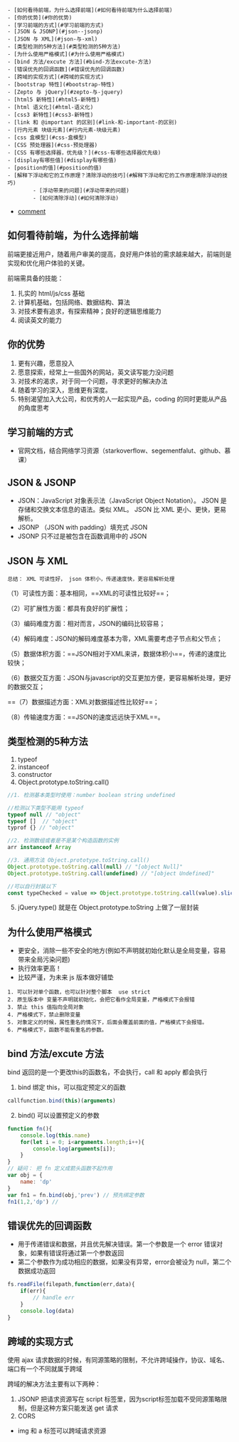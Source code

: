 <!-- TOC -->

    - [如何看待前端，为什么选择前端](#如何看待前端为什么选择前端)
    - [你的优势](#你的优势)
    - [学习前端的方式](#学习前端的方式)
    - [JSON & JSONP](#json--jsonp)
    - [JSON 与 XML](#json-与-xml)
    - [类型检测的5种方法](#类型检测的5种方法)
    - [为什么使用严格模式](#为什么使用严格模式)
    - [bind 方法/excute 方法](#bind-方法excute-方法)
    - [错误优先的回调函数](#错误优先的回调函数)
    - [跨域的实现方式](#跨域的实现方式)
    - [bootstrap 特性](#bootstrap-特性)
    - [Zepto 与 jQuery](#zepto-与-jquery)
    - [html5 新特性](#html5-新特性)
    - [html 语义化](#html-语义化)
    - [css3 新特性](#css3-新特性)
    - [link 和 @important 的区别](#link-和-important-的区别)
    - [行内元素 块级元素](#行内元素-块级元素)
    - [css 盒模型](#css-盒模型)
    - [CSS 预处理器](#css-预处理器)
    - [CSS 有哪些选择器，优先级？](#css-有哪些选择器优先级)
    - [display有哪些值](#display有哪些值)
    - [position的值](#position的值)
    - [解释下浮动和它的工作原理？清除浮动的技巧](#解释下浮动和它的工作原理清除浮动的技巧)
            - [浮动带来的问题](#浮动带来的问题)
            - [如何清除浮动](#如何清除浮动)
- [comment](#comment)

<!-- /TOC -->


## 如何看待前端，为什么选择前端

前端更接近用户，随着用户审美的提高，良好用户体验的需求越来越大，前端则是实现和优化用户体验的关键。

前端需具备的技能：
1. 扎实的 html/js/css 基础
2. 计算机基础，包括网络、数据结构、算法
3. 对技术要有追求，有探索精神；良好的逻辑思维能力
4. 阅读英文的能力

## 你的优势

1. 更有兴趣，愿意投入
2. 愿意探索，经常上一些国外的网站，英文读写能力没问题
3. 对技术的渴求，对于同一个问题，寻求更好的解决办法
4. 随着学习的深入，思维更有深度。
5. 特别渴望加入大公司，和优秀的人一起实现产品，coding 的同时更能从产品的角度思考

## 学习前端的方式

- 官网文档，结合网络学习资源（starkoverflow、segementfalut、github、慕课）

## JSON & JSONP
- JSON：JavaScript 对象表示法（JavaScript Object Notation）。
JSON 是存储和交换文本信息的语法。类似 XML。
JSON 比 XML 更小、更快，更易解析。
- JSONP （JSON with padding）填充式 JSON
- JSONP 只不过是被包含在函数调用中的 JSON

## JSON 与 XML
```
总结： XML 可读性好， json 体积小，传递速度快，更容易解析处理
```
（1）可读性方面：基本相同，==XML的可读性比较好==；

（2）可扩展性方面：都具有良好的扩展性；

（3）编码难度方面：相对而言，JSON的编码比较容易；

（4）解码难度：JSON的解码难度基本为零，XML需要考虑子节点和父节点；

（5）数据体积方面：==JSON相对于XML来讲，数据体积小==，传递的速度比较快；

（6）数据交互方面：JSON与javascript的交互更加方便，更容易解析处理，更好的数据交互；

==（7）数据描述方面：XML对数据描述性比较好==；

（8）传输速度方面：==JSON的速度远远快于XML==。

## 类型检测的5种方法

1. typeof 
2. instanceof
3. constructor
4. Object.prototype.toString.call()

```js
//1. 检测基本类型时使用：number boolean string undefined

//检测以下类型不能用 typeof
typeof null // "object"
typeof []  // "object"
typrof {} // "object"

//2. 检测数组或者是不是某个构造函数的实例
arr instanceof Array  

//3. 通用方法 Object.prototype.toString.call()
Object.prototype.toString.call(null) // "[object Null]"
Object.prototype.toString.call(undefined) // "[object Undefined]"

//可以自行封装以下
const typeChecked = value => Object.prototype.toString.call(value).slice(8,-1)
```
5. jQuery.type() 就是在 Object.prototype.toString 上做了一层封装

## 为什么使用严格模式

- 更安全，消除一些不安全的地方(例如不声明就初始化默认是全局变量，容易带来全局污染问题)
- 执行效率更高！
- 比较严谨，为未来 js 版本做好铺垫

```
1. 可以针对单个函数，也可以针对整个脚本  use strict
2. 原生版本中 变量不声明就初始化，会把它看作全局变量，严格模式下会报错
3. 禁止 this 值指向全局对象
4. 严格模式下，禁止删除变量
5. 对象定义的时候，属性重名的情况下，后面会覆盖前面的值，严格模式下会报错。
6. 严格模式下，函数不能有重名的参数。
```

## bind 方法/excute 方法

bind 返回的是一个更改this的函数名，不会执行，call 和 apply 都会执行
1. bind 绑定 this，可以指定预定义的函数
```js
callfunction.bind(this)(arguments)
```
2. bind() 可以设置预定义的参数

```js
function fn(){
    console.log(this.name)
    for(let i = 0; i<arguments.length;i++){
        console.log(arguments[i]);
    }
}
// 疑问： 把 fn 定义成箭头函数不起作用
var obj = {
    name: 'dp'
}
var fn1 = fn.bind(obj,'prev') // 预先绑定参数
fn1(1,2,'dp') //  
```

## 错误优先的回调函数

- 用于传递错误和数据，并且优先解决错误。第一个参数是一个 error 错误对象，如果有错误将通过第一个参数返回
- 第二个参数作为成功相应的数据，如果没有异常，error会被设为 null，第二个数据成功返回

```js
fs.readFile(filepath,function(err,data){
    if(err){
        // handle err
    }
    console.log(data)
}
```

## 跨域的实现方式

使用 ajax 请求数据的时候，有同源策略的限制，不允许跨域操作，协议、域名、端口有一个不同就属于跨域

跨域的解决方法主要有以下两种：
1. JSONP 把请求资源写在 script 标签里，因为script标签加载不受同源策略限制，但是这种方案只能发送 get 请求
2. CORS 


- img 和 a 标签可以跨域请求资源 <script> 标签
- 协议、域名、端口有一个不同就属于跨域
- JSONP（利用script的异步加载来实现）,
- img 只能发送 GET 请求，无法访问服务器响应的脚本，而 JSONP 可以直接访问服务器响应的脚本，支持浏览器与服务器之间双向通信，JSONP 缺点：安全性不可预见；要确定 JSONP 请求是否失败并不容易。
- postMessage
- CORS（Cross-Origin-Resource Sharing）跨域资源的共享，这里可以理解为可以实现跨域请求的ajax
- CORS 原理：使用==自定义的 HTTP 头部==让浏览器与服务器进行沟通。
```
orgin：包含请求页面的源信息。
如果服务器认为这个请求可以接受，就在
Access-Control-Allow-origin头部中返回相同的信息
```

- [WebSocket](http://www.ruanyifeng.com/blog/2017/05/websocket.html),基于 TCP 交换数据，为什么要用 websocket？ http 协议只能单向通信，客服端通过轮询的方式查看服务器状态，效率很低，websocket 支持双向通信。 

```
var ws = new WebSocket("wss://echo.websocket.org");

ws.onopen = function(evt) { 
  console.log("Connection open ..."); 
  ws.send("Hello WebSockets!");
};

ws.onmessage = function(evt) {
  console.log( "Received Message: " + evt.data);
  ws.close();
};

ws.onclose = function(evt) {
  console.log("Connection closed.");
}; 
```

## bootstrap 特性

- 基于 html5 和 css 3 有大量组建依赖于 jQuery
- 基于Less Sass
- 样式框架，通过添加一些指定的类名可以显示出bootstrap 帮我们写好的样式。
- 响应式布局
- 栅格布局

## Zepto 与 jQuery

- Zepto 是适用于手机端的 js 开发框架，语法上面和 jquery 有点类似，压缩后体积小，功能也很齐全，（多出触摸屏的事件），适用于开发手机端的网页，不适用于 PC 端开发 
- jQuery 是适用于 PC 端的js开发库，代码简洁、兼容主流浏览器、插件丰富、更新快
- jQuery-Mobile 适用于手机端

## html5 新特性

- 主要添加了关于 视频、音频、canvas 等 APi，
- 添加了一些语义化更好的内容标签（header、nav、footer、article、section）
- 增加了更多表单输入控件类型
本地离线存储
- localStorage  长期存储数据，浏览器关闭后不删除数据
- sessionStorage   存储的数据在浏览器关闭后删除
- 原生拖放
新的技术 websocket
- WebSocket是HTML5开始提供的一种在单个 TCP 连接上进行全双工通讯的协议
用 JavaScript 发送websocket请求，连接建立以后，服务器和客户端基于TCP连接直接交换数据。
- webworker

## html 语义化

1. 代码结构清晰，便于阅读便于维护
2. 便于浏览器解析
3. 搜索引擎的爬虫依赖于各个 html 标记来确定上下文和各个关键词的权重，更具语义化的标签有利于 SEO
4. 即使没有 css 文档的格式依旧很清晰

## css3 新特性

- CSS3实现圆角（border-radius）
- 阴影（box-shadow）
- 对文字加特效（text-shadow、）
- 线性渐变（gradient）
- 旋转（transform）
- 增加了更多的CSS选择器（: not(.input)所有 class 不是“input”的节点）
- 背景 rgba
- 动画 animation
```
transform:rotate(9deg) scale(0.85,0.90) translate(0px,-30px) skew(-9deg,0deg);//旋转,缩放,定位,倾斜
```

## link 和 @important 的区别

1. link 是 html 标签；@important 属于 css 范畴
2. @important 是css2 提出的，不兼容老版本浏览器，只能兼容 IE5 以上；link 没有兼容性问题
3. @important 只能引入css ；link 还能加载除样式表外的 rel 属性类型
4. 加载顺序不同，link 引入的 css 能和 DOM 树同时加载，@important 引入的样式等到所有内容加载后才加载

## 行内元素 块级元素

1. 块级元素，占据一整行，可以设置宽高，一般是其他元素的容器
2. 行内元素，没有换行符，可以和其他元素在同一行显示，宽高不可设置，一般都由内容决定。

```
块级元素：div ul ol li dl dt dd h1 h2 h3 h4…p
行内元素：a、span、img、input、i、em（斜体强调）、b、strong（粗体强调）

行内元素设置 margin padding 只对左右有效
```

## css 盒模型

盒模型：标准模型，IE 模型
- 标准模型，width height 不包括 boder 和 padding ，即边框和内边距
- IE 模型， 宽高值也包括 边框和内边距

```
box-sizing: content-box;// 指定标准模型，默认
box-sizing:border-box;// IE
```
## CSS 预处理器

“CSS 预处理器用一种专门的编程语言，进行 Web 页面样式设计，然后再编译成正常的 CSS 文件。CSS 预处理器好处就是 增加一些特性，无需考虑浏览器的兼容性问题”
- Sass 
- less

## CSS 有哪些选择器，优先级？

- [css 伪类选择器参考1](https://www.cnblogs.com/Wayou/p/css3-nth-selector.html)
- [css 伪类选择器参考2](https://www.w3cplus.com/css3/pseudo-class-selector)

```
CSS 选择器
        1. 通配符* 选择所有元素  也可以选择某个元素下的所有元素
        2. 标签选择器  如 html、body、div 等
        3. 类选择器 #
        4. id 选择器 .
        5. 后代选择器 .demo a 选择 id 为 demo 的div下所有 a 标签
        6. 子元素选择器 >（IE6 不支持）  .demo > a  a 仅为 .demo 的子元素
        7. 相邻兄弟元素选择器 +（IE6 不支持） E+F EF 为兄弟元素，F 紧跟 E 之后 E+F 选择了紧跟 E 后面的兄弟元素 F
        8. 通用兄弟选择器（~） CSS 3 新增  E~F EF 为兄弟元素，选择 E 后面所有的 F 元素
        9. 群组选择器，用逗号隔开
        10.属性选择器 a[href]{color:red} 选择包含 href 属性的 a 标签
        11.伪类选择器 CSS3 新增 :nth-child ; :nth-of-type
        12. querySelector() 方法仅仅返回匹配指定选择器的第一个元素。如果你需要返回所有的元素，请使用 querySelectorAll() 方法替代。
```
优先级：!important > 行内样式>ID选择器 > 类选择器 > 标签 > 通配符 > 继承 > 浏览器默认属性
（当在一个样式声明中使用一个!important 规则时，此声明将覆盖任何其他声明。破坏了级联规则不建议使用）

## display有哪些值

```
•	  block         块类型。默认宽度为父元素宽度，可设置宽高，换行显示。
•	  none          隐藏元素，文档布局中不再给它分配空间
•	  inline        行内元素类型。默认宽度为内容宽度，不可设置宽高，同行显示。
•	  inline-block  默认宽度为内容宽度，可以设置宽高，同行显示。
•	  list-item     象块类型元素一样显示，并添加样式列表标记。
•	  table         此元素会作为块级表格来显示。
•	  inherit       规定应该从父元素继承 display 属性的值。

```

## position的值
- [深入理解](http://blog.csdn.net/fungleo/article/details/50056111)

```
•	  absolute
•	    生成绝对定位的元素，相对于值不为 static的第一个父元素进行定位。
•	  fixed （老IE不支持）
•	    生成绝对定位的元素，相对于浏览器窗口进行定位。
•	  relative
•	    生成相对定位的元素，相对于其正常位置进行定位。
•	  static
•	    默认值。没有定位，元素出现在正常的流中（忽略 top, bottom, left, right z-index 声明）。
•	  inherit 
        规定从父元素继承 position 属性的值。
      sticky
        相对浏览器窗口定位，并且不会脱离文档流

```

## 解释下浮动和它的工作原理？清除浮动的技巧 

- 脱离文档流，不占据空间，碰到其父级容器边框或者其他浮动元素进行停留
- 不参与父元素高度计算
- 
#### 浮动带来的问题

- 浮动元素 脱离文档流 不占据空间,碰到包含它的边框或者其他浮动元素的边框停留
- 浮动元素 不参与父元素的高度计算，影响其父级元素的同级元素的排版
- 浮动元素后同级的非浮动元素，不管是块级元素还是行内元素都会跟随其后（？？）
- 如果浮动元素不是第一个元素，在它前面的元素也需要设置浮动。否则会影响页面的结构

#### 如何清除浮动

1. 使用空标签（浮动元素后添加一个块级元素 clear both） 清除浮动；
2. 给浮动元素的父元素添加一个 after 伪元素；
3. 设置浮动元素的父元素为 bfc (display: table/flex  overflow:hidden)


```
content:"";
display:block;
因为clear对块级元素有效，伪元素:before和:after添加的内容默认是行内元素
clear:both;
height:0;
//visibilty:hidden; 只是隐藏 还会占据原来的位置
```

5. 创建 BFC
```
1. overflow 不为 visible
2. dispaly ： table；flex；inline-block
3. position： fixed 或 absolute
4. float 不为 none
 ```
### BFC 工作原理

1. BFC 的子元素即使设置了浮动 也会参与高度计算
2. 同一个 BFC 下的子元素在垂直方向上会发生边距重叠
3. BFC 不会与浮动元素相 重叠
4. BFC 是一个独立的容器，内部元素的布局与外部元素互不影响

### BFC 的使用场景

1. 解决 垂直方向上的边距重叠（为子元素设置添加父元素并创建BFC）
2. 与一个浮动元素形成两栏布局
3. 为浮动元素的父级元素创建 BFC 清除浮动

#### 清除浮动： 
- 创建 BFC
- clear both
- 父元素也设置浮动

## BFC

边距重叠解决方案，创建 BFC的父元素，
（父子元素边距会重叠，兄弟元素会重叠，重叠边距选较大值）

- 定义： Block Formatting Contexts 块级格式上下文
- BFC 元素不会与 float 元素相重叠，利用这一点可以实现两列自适应布局。
- BFC 子元素即使设置了 float 也会参与高度计算
- 同一个 BFC 下子元素垂直方向上会发生边距重叠
- BFC 是一个容器，里面的元素不会影响外面的 外面的元素也不会影响里面的

## 如何创建 BFC

- float 值不为none
- position 为 absolute 或 fixed
- display 为 inline-block，table-cell，flex；
- overflow 不为 visible

## es6 let 和 var 的区别

- 通过var定义的变量，作用域是整个封闭函数，是全域的 。通过let定义的变量，作用域是在==块级或是子块中==。不会变量提升！
- let 定义的变量不会绑定到 window 上 ,是局部变量
- let 重复声明会报错  var 重复生命会覆盖
- let 不会变量提升
- const 声明时必须初始化
- ES5只有全局作用域和函数作用域，没有块级作用域，会带来以下问题

```js
1）变量提升导致内层变量可能会覆盖外层变量
var i = 5;  
function func() {  
    console.log(i);  
    if (true) {  
        var i = 6;  
    }  
}  
func(); // undefined 

2）用来计数的变量泄露为全局变量
for (var i = 0; i < 10; i++) {
        console.log(i);
}    
console.log(i);  // 10 
```

## 隐形类型转换

```js
+'0' // 隐形转换为 字符串
- 0  // 隐形转换为 数值型 

1 + true // 2
1 + null // 1
1 + undefined// NaN
1 + [] // 1 
1 + {} // "1[Object Object]"  有一个为对象时，调用toString()
1 - {} // NaN
```

1. 字符串和其他类型用加号(+)拼接时，其他类型都自动转换为字符串。 
2. 四则运算
- 加法运算符+是双目运算符，只要其中一个是String类型，表达式的值便是一个String。
- 其他情况下（没有 string）的四则运算，只有其中一个是Number类型，表达式的值便是一个Number。
对于非法字符的情况通常会返回NaN：
3. if 判断语句：判断语句中的判断条件需要是Boolean类型，所以条件表达式会被隐式转换为Boolean

## ES6 新特性

- 提供了更多api 比如对象的深拷贝，使得代码更简洁
- 参数默认值
- 字符串模板 ``
- 箭头函数
- Promise
- Set 和 Map

## Promise 和 setTimeout 的区别，执行优先级

Promise 包含异步操作：
1. Promise 的特点：以同步的方式处理异步，解决了回调地狱
2. 可以链式调用。

三个状态： 
1. pending
2. resolved
3. rejected

```js
let promise = new Promise((resolve,reject)=>{
    console.log("let's start Promise...");
    const timeOut = Math.random()*5;
    console.log('set timeOut to:'+timeOut+' seconds');
    setTimeout(function(){
        if(timeOut < 3 ){
            console.log('call resolve()...');
            resolve('200 ok');
        }else{
            console.log('call reject()...');
            reject('timeout in '+ timeOut+' seconds')
        }
    },timeOut*1000);
})
promise.then(function(result){
    console.log('Done '+result);
}).catch(function(reason){
    console.log('failed '+ reason);
})
```
## 箭头函数 this

- 箭头函数是 es6 的新特性，定义函数更方便，相当于匿名函数；

- 箭头函数在定义的时候 就绑定了 this，this 指向外层对象；之后再对其绑定this会被忽略

```js
var obj = {
    birth: 1990,
    getAge: function (year) {
        var b = this.birth; // 1990
        var fn = (y) => y - this.birth; // this.birth仍是1990
        return fn.call({birth:2000}, year);
    }
};
obj.getAge(2015); // 25

var name = "xiaoqian-Guo"
var arrowfn =()=> {
    console.log(this.name);
}

arrowfn.call({name:'stanny'})

```

## null 和 undefined 的区别

- null 表示一个空对象，没有任何属性和方法
- undefined 表示一个变量声明了但没有初始化

```js
typeof(undefined)//undefined;
typeof(null)// object

null == undefined // true
null === undefined // false

```

## 把字符型数字都转换成数字，有哪些方法

1. 转换函数

```
parseInt() 函数可解析一个字符串，并返回一个整数

parseFloat() 函数可解析一个字符串，并返回一个浮点数

```
2. 利用 js 变量弱类型转换

```
+ '' //转成字符串
- 0 // 转成数值类型

var str = '100'; 
console.log(str)
str=str-0;
console.log(str)
console.log(typeof(str))
```
3. 强制类型转换
```
Number();
```

## call 和 apply 的区别

1. 都是改变函数作用域，绑定 this
2. 传参不一样
3. 与 bind 的区别是 bind 后返回的是函数名，不会立即执行

## array 有哪些方法？

1. 栈方法：（先进后出）
```js
push() // 返回新长度
pop() //从数组末尾移除最后一项，返回移除的项。
```

2. 队列方法：（先进先出）

```js
push()
shift() // 移除数组第一项并返回
unshift() // 在头部插入元素，返回新数组的长度

```
3. 重排序方法（改变原数组顺序）

```js
reverse() // 倒序排列，改变原来数组的顺序
sort() // 按字母顺序排序，如果需求是按数值大小排序，需传入一个比较函数
sort((a,b)=>a-b) //升序
sort((a,b)=>b-a)  // 降序
```

4. 操作方法（concat、slice不影响原数组 splice 影响原数组，返回删除的项）

```js
concat() //创建当前数组的一副本，把参数拼接在副本后面，返回拼接后的数组
slice() // 返回子数组
splice()// 可以实现删除，插入和替换数组元素，返回删除的项；参数列表：起始位置；要删除的项数；要插入的项

```
5. 位置方法

```js
indexOf()  
lastIndexOf()
```

6. 迭代方法

```js
传入的函数接收三个参数：数组项的值、位置、数组对象本身

map()  返回每次函数return的结果，组成的数组
every()  每一项都返回 true 才返回 true 
some()  只要有一项返回 true 就返回 true
filter() 对数组中的每一项运行给定函数，返回true的项组成的数组
forEach() 对每一项运行给定函数
```

7. 归并方法

```js
reduce() 和 reduceRight()
```

8. join() 将数组转换为字符串
9. split() 将字符串 以指定字符分割为数组，不传参数，默认返回含有该字符串的数组（只有一项）

## String 类型 方法

1. charAt()  返回指定位置的字符
2. length 属性访问字符串长度
3. concat()  拼接字符串
4. slice() substring() 两个参数，开始位置，结束字符位置后一个
5. substr() 指定开始位置和 返回字符的个数
6. indexOf() lastIndexOf()
7. trim() 创建副本 返回去除首末空格的字符串
8. split() 指定分隔符  返回数组
9. repeat() 重复执行字符 返回结果

## 如何复制对象，深拷贝/浅拷贝

Object.assign 是浅复制；
对象如果有引用类型的属性的时候，浅复制对这个属性只是复制了一个引用，实际指向同一个地址；
深复制是递归复制了所有层级，对于有引用类型的属性也是新开辟栈空间复制。

1. 深复制：递归复制所有层级

```js
// 深复制;数组也是对象 
var cloneObj = function(obj){
    var newObj = {};
    if(obj instanceof Array){
        newObj = [];
    }
    for(var key in obj){
        var value = obj[key];
        if(typeof value === "object"){
            newObj[key] = cloneObj(value);//深复制
        }else{
            newObj[key] = obj[key];
        }
    }

    return newObj;
}

// 测试
var obj = {
    name:'stanny',
    age:18,
    say:function(){
        console.log('hello world');
    },
    com:{
        name:'guoxiaoqian',
        age:17
    }
}

var newObj = cloneObj(obj);
console.log(newObj);
newObj.say();
```

2. 序列化再解析实现复制对象

```js
// 把对象序列化再解析出来；会把 undefined 解析成 null ；值为 undefined 的属性；如果有函数则不能实现复制,直接忽略了。
var obj2 = {a:1,b:2,c:3};
var str = JSON.stringify(obj);
console.log(typeof str);// string
var newobj2 = JSON.parse(str);
console.log(newobj2); 
```

3. 复制数组对象

```js
// 针对数组对象的复制
var arr = [1,2,3,4,'dp',[2,3]];
var newarr = arr.concat();
console.log(newarr)
```

## 创建对象的三种方法

1. 对象字面量法
2. 通过构造函数创建
3. 通过 Object.create()

## 继承的三种实现方式

1. 借用构造函数：继承不了父级构造函数原型对象上的方法。
2. 原型链实现继承：原型对象的属性如果是引用类型，将被共享。
3. 组合继承

## 异步操作

1. js单线程是一个缺陷，所有网络操作，浏览器事件，都必须是异步执行。为了不能像 alert() 一样阻塞程序的运行，所以在 等待的情况下都需要异步

2. 使用异步的场景/实现异步的操作
```
定时任务：setTimeout，setInterval
ajax、Promise、事件监听
```
3. Node.js最与众不同的地方：异步IO和事件驱动（对 node 还不太了解）

## AJAX

```js
var request = new XMLHttpRequest();
request.onreadystatechange = function(){
    if(request.readyState === 4){
        // 请求完成
        if(request.status === 200){
            // 请求成功，获得一个成功的响应,此后可以开始请求成功后的处理
            request.responseText//responseText 保存文本字符串格式
            request.responseXML//responseXML 保存 Content-Type 头部中指定为 "text/html" 的数据
        }else{
            // 请求失败，根据响应码判断失败原因
            console.log('error,status:'+request.status)
        }
    }else{
        // 请求还在继续
    }
}
// 指定请求目标，三个参数，1.GET or POST 2.请求路径 3.是否异步 （默认true，可以不写）
request.open('GET',url,true);
request.send();//参数为随同请求发送的数据
```

```
 ajax的全称：Asynchronous Javascript And XML。
 异步传输+js+xml。
 异步就是把一个任务分成两段去做。

原生 js 实现一个 ajax 的步骤
 (1)创建XMLHttpRequest对象
 (2).open() 方法指定请求方法，url 以及是否异步
 (3)设置响应HTTP请求状态变化的函数 onreadystatechange
 (4)发送HTTP请求 send
 (5)请求成功后 获取异步调用返回的数据
 (6)使用JavaScript和DOM实现局部刷新
 
 状态码：
 status 
 200 ok ：客户端请求成功
 304 Not Modified：有直接可用的缓存
 403 Forbidden：禁止访问
 
 响应返回的文本
 responseText
 responseXML
```

## GET 和 POST 区别

- 浏览器回退
- 缓存
- 参数限制

## DOM 操作

```
  （1）创建新节点
    createDocumentFragment()    //创建一个DOM片段
    createElement()   //创建一个具体的元素
    createTextNode()   //创建一个文本节点
  （2）添加、移除、替换、插入
    appendChild()
    removeChild()
    replaceChild()
    insertBefore() //在已有的子节点前插入一个新的子节点
  （3）查找
    getElementsByTagName()    //通过标签名称
    getElementsByName()    //通过元素的Name属性的值(IE容错能力较强，会得到一个数组，其中包括id等于name值的)
    getElementById()    //通过元素Id，唯一性
```

## 重排 Reflow 重绘 Repaint

1. 重排的定义
- 每个元素都有自己的盒子，浏览器需要根据各种样式来计算并根据计算结果将元素放到它应该出现的位置，这个过程叫 Reflow （js可以修改dom）

2. 什么情况下会触发重排
- 一般情况下，新增，删除，修改dom 节点的时候都会 重排，这种情况下都会重绘
- 移动 DOM 位置的时候，制作动画的时候
- 修改 CSS 样式的时候

3. 重绘： 当页面需要呈现的内容都确定了以后，把需要呈现的内容都绘制在屏幕上，
4. CSS 改动、DOM 改动的时候，只要呈现的内容变化了都会触发repaint
- repaint 是无法避免的，要不然就是静态页面，但可以尽量减少
- 创建 DocumentFragment，一次性添加 appendChild

## 安全性，XSS 和 XSRF

- XSS ：cross-site-scripting（跨站脚本攻击）

```
攻击原理：
不需要用户登录，在网站注入脚本，获取阅读者的 cookie

防御措施：关键字替换
```

- XSRF ：cross-cite-request forgery（跨站请求伪造）

```
攻击原理：
用户登录了网站A 并通过身份认证，
然后用点击了网站B的某一个引诱的链接，
这个链接正好指向了网站 a 的某一个 api，
网站A确认用户已登陆之后，执行了某种用户不知道不安全的操作。

防御措施：
增加验证流程 Token、密码、隐藏令牌
```

## history

history 对象存储了从打开浏览器窗口用户的上网的记录

```
history.back()    // 前往前一页
history.forward() // 前往下一页
history.go()  // 传入相对位置，加载历史页面

if(history.length == 0){
    // 这是用户打开窗口后的第一个页面
}
```

## react 的生命周期

react 组件生命可分成三个状态

```
Mounting：已插入真实 DOM
Updating：正在被重新渲染
Unmounting：已移出真实 DOM
```

## 一个页面从输入 URL 到页面加载显示完成，这个过程中都发生了什么？

1. DNS 服务器 查询 ip 地址
2. 客户端和服务器 通过三次握手 建立连接 TCP/IP 连接
3. 浏览器 发送一个 http 请求
4. 服务器拿到这个请求进行处理  返回一个 http 响应
5. 浏览器拿到资源进行页面渲染

```
2xx-表示成功处理请求。如200 
3xx-需要重定向，浏览器直接跳转  301永久重定向 302 临时重定向 304 未改变
4xx-客户端请求错误，如 404 未找到、403 forbidden 禁止访问
5xx-服务器端错误，如500
```

## js 事件和捕获

```
addEventListener() 第三个参数可选布尔值，
指定事件是在捕获或冒泡阶段执行。默认false 是冒泡；设置 true 在捕获阶段执行 
```

1. 捕获（从上往下）

```
window，document，html，body，div
```

2. 冒泡（从下往上）

```
div，body，html，document，window
阻止事件冒泡
event.stopPropagation()
```

## 事件流

- 事件捕获阶段
- 处于目标阶段
- 事件冒泡阶段

## 阻止默认事件,IE 有什么不同

```
- event.preventDefault()
- IE :window.event.returnValue = false; //TODO
```

## 事件代理

```
事件委托，让父元素担任事件监听的任务；
事件代理的原理是事件冒泡
使用事件代理的好处是可以提高性能，简化代码。
```

## 前后端通信方式

- AJAX
- WebSocket
- CORS

## 浏览器缓存机制

- 分为强缓存和协商缓存
- 304 modified

## 应用缓存

```
navigator.online 这个属性值为 true 表示设备能上网
```

html5 的应用缓存（application cache）
- appcache 是从浏览器缓存中分出来的一块缓存区
- 应用缓存的目的就是确保离线时资源可用
- 用一个描述文件（manifest flie）列出要下载和缓存的资源
```
CACHE MANIFEST
# comment

file.js
file.css
```
- 在 html 标签中指定描述文件文件

```
<html manifest = "/offline.manifest">
```

## cookie、locaStorage、sessionStorage //TODO 重新总结

思路： 
先说 cookie 与另外两个的区别，再说 sessionStorage和localStorage之间的区别
1. cookies：cookie 保存用户信息
- session 跟踪用户身份
- cookie保存在浏览器端，session保存在服务器端
2. cookie 不设置过期时间，则保存在内存中，浏览器关闭即删除；设置了时间，存储在硬盘中，关闭浏览器仍然存在，直到过期时间到了才删除。Cookie是服务器发给客户端的特殊信息，cookie是以文本的方式保存在客户端，每次请求时都带上它，表明自己的身份。存储上限 4 kb
2. sessionStorage/localStorage： 本地离线存储，存储上限为 5MB
- localStorage：存储生命周期最长，除非主动删除数据否则不会消失
- sessionStorage：是在同源的窗口中始终存在的数据，即使访问了同源的两个窗口，数据也不会丢失，但是一旦关闭当前网页，则自动删除
3. cookie 每次请求都会被发送到服务器端，webstorage 用于本地存储，不会发送，sessionStorage 一般用于敏感性账号一次性登陆。localStoage 用于长期登陆

## TCP与UDP区别总结

1、TCP面向连接（如打电话要先拨号建立连接）;UDP是无连接的，即发送数据之前不需要建立连接。
2、TCP提供可靠的服务。也就是说，通过TCP连接传送的数据，无差错，不丢失，不重复，且按序到达;UDP尽最大努力交付，即不保   证可靠交付。
3、TCP面向字节流，实际上是TCP把数据看成一连串无结构的字节流;UDP是面向报文的。

## http 和 https 以及 http2 

- http 端口 80
- http 协议特性：简单灵活、连接一次就会断掉，服务器无法识别浏览器曾经访问过它所以每次请求都要发送 cookie ；
- https 端口  443
- http 协议是建立在 TCP 协议之上的一种应用，在 http 和 tcp 之间 添加一个安全协议层（ssl 或 tsl），这个时候就成了我们常说的 https
- http + 加密+认证+完整性保护 = https
- 因为网络请求需要中间有很多的服务器路由器的转发。中间的节点都可能篡改信息，而如果使用HTTPS，密钥在你和终点站才有。https之所以比http安全，是因为他利用ssl/tls协议传输。它包含证书，卸载，流量转发，负载均衡，页面适配，浏览器适配，refer传递等。保障了传输过程的安全性
- http 2 目标是提升 web 的速度体验；多路复用 首部压缩

## webpack 打包原理 和其他工具的区别

1. Webpack打包原理 //TODO

- 模块打包工具，应用模块化的思想，把所有依赖打包成一个js文件，然后进行压缩和语法检查。一个bindle.js 文件太大的话，可以用代码分割按需加载

**区别**

2. grunt 运用配置的思想来打包，grunt 配置起来比较麻烦，现在用的少
3. gulp 更偏向代码 用起来比 grunt 简单一些
4. webpack 自身包含了构建流程。

## 前端模块化

1. CommonJS
    - 一个单独的文件就是一个模块，每个模块都是一个单独的作用域
    - module.exports  把要输出的内容放进这个对象
    - 引用这个模块就用 require

2. Common js 解决的问题：多个文件之间有依赖关系，被依赖的文件需要先加载
3. AMD、CMD
4. es6 import

## 前端性能优化

1. 页面加载资源如何更快
- 请求资源压缩合并，减少 http 请求，打包工具 webpack
- 使用CDN 
- 使用静态资源缓存

2. 页面渲染及动态操作如何更快
- css 放前面，让页面更快得到渲染，处理事件的 js 放后面，不影响页面的渲染
- 图片懒加载（预览图）图片压缩
- 减少 DOM 查询，对 DOM 查询做缓存
- 减少 DOM 操作，fragment
- 事件节流  
```
事件节流

有些事件在实际使用中频繁发生，鼠标移动，scroll，keyup、resize 等事件，如果为这些事件绑定了函数，并且这些函数进了消耗性能的计算，就会使得页面卡顿

1. setTimeout 为事件设置一个延时
2. setinterval
3. 例如输入框，关键字匹配功能，敲击关键字调用 keyup 时间进行实时匹配，keyup 事件，
用户打字的速度可能会很快，每次键入一个值就要发送一个请求的话没有必要，我们可以
 每次keyup时取消当前绑定事件，超过一秒时再执行。

```

## 平稳退化和渐进增强

1. 渐进增强：针对低版本浏览器进行构建页面，保证基本的功能没有问题，再针对高版本的浏览器进行交互改进。
2. 平稳退化（优雅降级）：一开始就构建完整的功能，然后再对低版本的浏览器做向后兼容。

## 排序原理及适用场景 

1. 冒泡排序，原理  相邻元素两两比较，大的放后面，外层循环 n-1
2. 选择排序 原理：从第一个元素开始依次与后面的元素做比较，后面的元素比它小则交换，每一次循环都做到了把最小的元素放在了最前面
外层循环 n-1
3. 快速排序 ==O(nlgn)== 原理：从数组中选取一个基准值，数组中其他元素比它小的放在左边，比它大的放在右边。
然后再对左右两边进行递归排序，直到左右两边都只有一个值。
4. 插入排序 ：打牌思想 ，新拿的牌插入到前面的有序序列中，以后与有序序列的最后一个元素往前对比
5. 希尔排序 原理 ： 是插入排序的一种更高效率的实现，它和插入排序不同的一点是它会优先比较距离较远的元素
6. 堆排序
7. 归并排序 

| 排序算法 | 时间复杂度（最好） | 时间复杂度（最坏） | 时间平均复杂度 | 空间复杂度O() | 稳定性 |
|:---------|:-------------------|:-------------------|:---------------|:--------------|:-------|
| 快速排序 | nLogn              | n^2                | nlogn          | nlogn          | 不稳定 |
| 堆排序   | nLogn              | nLogn              | nLogn          | 1             | 不稳定 |
| 冒泡排序 | n                  | n^2                | n^2            | 1             | 稳定   |
| 插入排序 | n                  | n^2                | n^2            | 1             | 稳定   |
| 选择排序 | n^2                | n^2                | n^2            | 1             | 不稳定 |
| 归并排序 |  nLogn              | nlgn               | nlogn          | n         | 稳定 |

## 最短路径

- 迪杰斯特拉